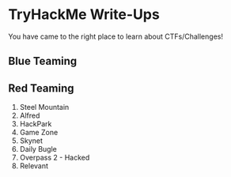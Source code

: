 # TryHackMe Write-Ups
You have came to the right place to learn about CTFs/Challenges!

## Blue Teaming

## Red Teaming

1. Steel Mountain
1. Alfred
1. HackPark
1. Game Zone
1. Skynet
1. Daily Bugle
1. Overpass 2 - Hacked
1. Relevant
